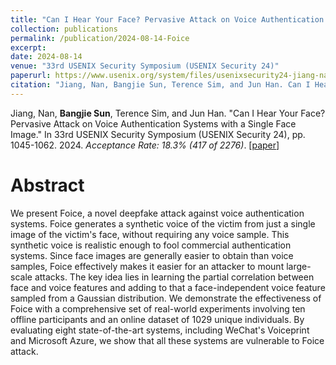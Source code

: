 ```yaml
---
title: "Can I Hear Your Face? Pervasive Attack on Voice Authentication Systems with a Single Face Image"
collection: publications
permalink: /publication/2024-08-14-Foice
excerpt: 
date: 2024-08-14
venue: "33rd USENIX Security Symposium (USENIX Security 24)"
paperurl: https://www.usenix.org/system/files/usenixsecurity24-jiang-nan.pdf
citation: "Jiang, Nan, Bangjie Sun, Terence Sim, and Jun Han. Can I Hear Your Face? Pervasive Attack on Voice Authentication Systems with a Single Face Image. In 33rd USENIX Security Symposium (USENIX Security 24), pp. 1045-1062. 2024."
---
```

Jiang, Nan, **Bangjie Sun**, Terence Sim, and Jun Han. "Can I Hear Your Face? Pervasive Attack on Voice Authentication Systems with a Single Face Image." In 33rd USENIX Security Symposium (USENIX Security 24), pp. 1045-1062. 2024. *Acceptance Rate: 18.3% (417 of 2276)*. \[[paper](https://www.usenix.org/system/files/usenixsecurity24-jiang-nan.pdf)\]


Abstract
=====
We present Foice, a novel deepfake attack against voice authentication systems. Foice generates a synthetic voice of the victim from just a single image of the victim's face, without requiring any voice sample. This synthetic voice is realistic enough to fool commercial authentication systems. Since face images are generally easier to obtain than voice samples, Foice effectively makes it easier for an attacker to mount large-scale attacks. The key idea lies in learning the partial correlation between face and voice features and adding to that a face-independent voice feature sampled from a Gaussian distribution. We demonstrate the effectiveness of Foice with a comprehensive set of real-world experiments involving ten offline participants and an online dataset of 1029 unique individuals. By evaluating eight state-of-the-art systems, including WeChat's Voiceprint and Microsoft Azure, we show that all these systems are vulnerable to Foice attack.